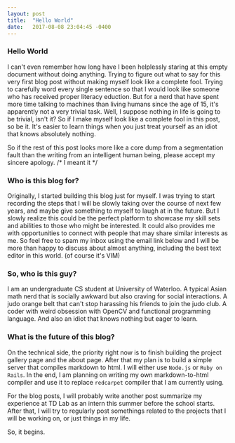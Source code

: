 ```yaml
---
layout: post
title:  "Hello World"
date:   2017-08-08 23:04:45 -0400
---
```


### Hello World

I can't even remember how long have I been helplessly staring at this empty document without doing anything. Trying to figure out what to say for this very first blog post without making myself look like a complete fool. Trying to carefully word every single sentence so that I would look like someone who has received proper literacy eduction. But for a nerd that have spent more time talking to machines than living humans since the age of 15, it's apparently not a very trivial task. Well, I suppose nothing in life is going to be trivial, isn't it? So if I make myself look like a complete fool in this post, so be it. It's easier to learn things when you just treat yourself as an idiot that knows absolutely nothing. 

So if the rest of this post looks more like a core dump from a segmentation fault than the writing from an intelligent human being, please accept my sincere apology. /* I meant it */


### Who is this blog for? 
Originally, I started building this blog just for myself. I was trying to start recording the steps that I will be slowly taking over the course of next few years, and maybe give something to myself to laugh at in the future. But I slowly realize this could be the perfect platform to showcase my skill sets and abilities to those who might be interested. It could also provides me with opportunities to connect with people that may share similar interests as me. So feel free to spam my inbox using the email link below and I will be more than happy to discuss about almost anything, including the best text editor in this world. (of course it's VIM)

### So, who is this guy? 
I am an undergraduate CS student at University of Waterloo. A typical Asian math nerd that is socially awkward but also craving for social interactions. A judo orange belt that can't stop harassing his friends to join the judo club. A coder with weird obsession with OpenCV and functional programming language. And also an idiot that knows nothing but eager to learn. 

### What is the future of this blog?
On the technical side, the priority right now is to finish building the project gallery page and the about page. After that my plan is to build a simple server that compiles markdown to html. I will either use ```Node.js``` or ```Ruby on Rails```. In the end, I am planning on writing my own markdown-to-html compiler and use it to replace ```redcarpet``` compiler that I am currently using. 

For the blog posts, I will probably write another post summarize my experience at TD Lab as an intern this summer before the school starts. After that, I will try to regularly post somethings related to the projects that I will be working on, or just things in my life. 


So, it begins. 
